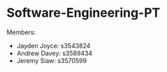 # Software-Engineering-PT

Members:
- Jayden Joyce: s3543824
- Andrew Davey: s3589434
- Jeremy Siaw: s3570599
